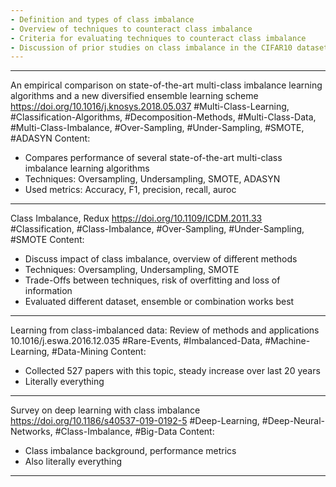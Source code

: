 ```yaml
---
- Definition and types of class imbalance
- Overview of techniques to counteract class imbalance
- Criteria for evaluating techniques to counteract class imbalance
- Discussion of prior studies on class imbalance in the CIFAR10 dataset
---
```


---
An empirical comparison on state-of-the-art multi-class imbalance learning algorithms and a new diversified ensemble learning scheme
https://doi.org/10.1016/j.knosys.2018.05.037
#Multi-Class-Learning, #Classification-Algorithms, #Decomposition-Methods, #Multi-Class-Data, #Multi-Class-Imbalance, #Over-Sampling, #Under-Sampling, #SMOTE, #ADASYN
Content:
- Compares performance of several state-of-the-art multi-class imbalance learning algorithms
- Techniques: Oversampling, Undersampling, SMOTE, ADASYN
- Used metrics: Accuracy, F1, precision, recall, auroc
---
Class Imbalance, Redux
https://doi.org/10.1109/ICDM.2011.33
#Classification, #Class-Imbalance, #Over-Sampling, #Under-Sampling, #SMOTE
Content:
- Discuss impact of class imbalance, overview of different methods
- Techniques: Oversampling, Undersampling, SMOTE
- Trade-Offs between techniques, risk of overfitting and loss of information
- Evaluated different dataset, ensemble or combination works best
---
Learning from class-imbalanced data: Review of methods and applications
10.1016/j.eswa.2016.12.035
#Rare-Events, #Imbalanced-Data, #Machine-Learning, #Data-Mining
Content:
- Collected 527 papers with this topic, steady increase over last 20 years
- Literally everything
---
Survey on deep learning with class imbalance
https://doi.org/10.1186/s40537-019-0192-5
#Deep-Learning, #Deep-Neural-Networks, #Class-Imbalance, #Big-Data 
Content:
- Class imbalance background, performance metrics
- Also literally everything
---

